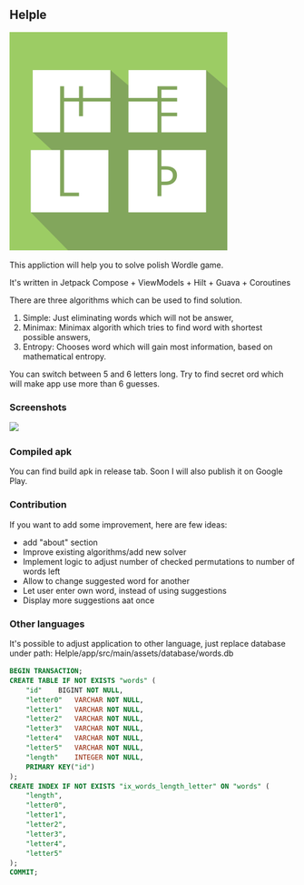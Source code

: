 ## Helple

![Helple icon](https://raw.githubusercontent.com/mrugacz95/Helple/main/images/helple_app_icon.svg)

This appliction will help you to solve polish Wordle game.

It's written in Jetpack Compose + ViewModels + Hilt + Guava + Coroutines

There are three algorithms which can be used to find solution.
1. Simple: Just eliminating words which will not be answer,
2. Minimax: Minimax algorith which tries to find word with shortest possible answers,
3. Entropy: Chooses word which will gain most information, based on mathematical entropy.

You can switch between 5 and 6 letters long. Try to find secret ord which will make app use more than 6 guesses.

### Screenshots

<img src="https://user-images.githubusercontent.com/12548284/174679050-4b36b3a6-8f5b-4662-84d9-0b5156a3b0c1.gif" width="340"/>

### Compiled apk

You can find build apk in release tab. Soon I will also publish it on Google Play.

### Contribution

If you want to add some improvement, here are few ideas:

* add "about" section
* Improve existing algorithms/add new solver
* Implement logic to adjust number of checked permutations to number of words left
* Allow to change suggested word for another
* Let user enter own word, instead of using suggestions
* Display more suggestions aat once


### Other languages

It's possible to adjust application to other language, just replace database under path: Helple/app/src/main/assets/database/words.db

```sql
BEGIN TRANSACTION;
CREATE TABLE IF NOT EXISTS "words" (
	"id"	BIGINT NOT NULL,
	"letter0"	VARCHAR NOT NULL,
	"letter1"	VARCHAR NOT NULL,
	"letter2"	VARCHAR NOT NULL,
	"letter3"	VARCHAR NOT NULL,
	"letter4"	VARCHAR NOT NULL,
	"letter5"	VARCHAR NOT NULL,
	"length"	INTEGER NOT NULL,
	PRIMARY KEY("id")
);
CREATE INDEX IF NOT EXISTS "ix_words_length_letter" ON "words" (
	"length",
	"letter0",
	"letter1",
	"letter2",
	"letter3",
	"letter4",
	"letter5"
);
COMMIT;
```
